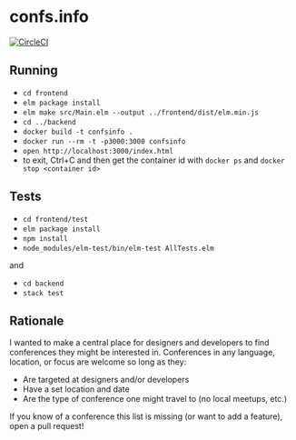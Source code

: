 # confs.info

[![CircleCI](https://circleci.com/gh/robertjlooby/confsinfo/tree/master.svg?style=svg)](https://circleci.com/gh/robertjlooby/confsinfo/tree/master)

## Running

- `cd frontend`
- `elm package install`
- `elm make src/Main.elm --output ../frontend/dist/elm.min.js`
- `cd ../backend`
- `docker build -t confsinfo .`
- `docker run --rm -t -p3000:3000 confsinfo`
- `open http://localhost:3000/index.html`
- to exit, Ctrl+C and then get the container id with `docker ps` and `docker stop <container id>`

## Tests

- `cd frontend/test`
- `elm package install`
- `npm install`
- `node_modules/elm-test/bin/elm-test AllTests.elm`

and

- `cd backend`
- `stack test`

## Rationale

I wanted to make a central place for designers and developers to find
conferences they might be interested in. Conferences in any language, location,
or focus are welcome so long as they:

- Are targeted at designers and/or developers
- Have a set location and date
- Are the type of conference one might travel to (no local meetups, etc.)

If you know of a conference this list is missing (or want to add a feature), open a pull request!
